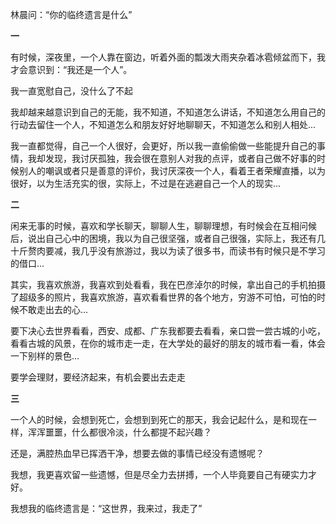 林晨问：“你的临终遗言是什么”

**一**

有时候，深夜里，一个人靠在窗边，听着外面的瓢泼大雨夹杂着冰雹倾盆而下，我才会意识到：“我还是一个人”。

我一直宽慰自己，没什么了不起

我却越来越意识到自己的无能，我不知道，不知道怎么讲话，不知道怎么用自己的行动去留住一个人，不知道怎么和朋友好好地聊聊天，不知道怎么和别人相处...

我一直都觉得，自己一个人很好，会更好，所以我一直偷偷做一些能提升自己的事情，我却发现，我讨厌孤独，我会很在意别人对我的点评，或者自己做不好事的时候别人的嘲讽或者只是善意的评价，我讨厌深夜一个人，看着王者荣耀直播，以为很好，以为生活充实的很，实际上，不过是在逃避自己一个人的现实...

**二**

闲来无事的时候，喜欢和学长聊天，聊聊人生，聊聊理想，有时候会在互相问候后，说出自己心中的困境，我以为自己很坚强，或者自己很强，实际上，我还有几十斤赘肉要减，我几乎没有旅游过，我以为读了很多书，而读书有时候只是不学习的借口...

其实，我喜欢旅游，我喜欢到处看看，我在巴彦淖尔的时候，拿出自己的手机拍摄了超级多的照片，我喜欢旅游，喜欢看看世界的各个地方，穷游不可怕，可怕的时候不敢走出去的心...

要下决心去世界看看，西安、成都、广东我都要去看看，亲口尝一尝古城的小吃，看看古城的风景，在你的城市走一走，在大学处的最好的朋友的城市看一看，体会一下别样的景色...

要学会理财，要经济起来，有机会要出去走走

**三**

一个人的时候，会想到死亡，会想到到死亡的那天，我会记起什么，是和现在一样，浑浑噩噩，什么都很冷淡，什么都提不起兴趣？

还是，满腔热血早已挥洒干净，想要去做的事情已经没有遗憾呢？

我想，我更喜欢留一些遗憾，但是尽全力去拼搏，一个人毕竟要自己有硬实力才好。

我想我的临终遗言是：“这世界，我来过，我走了”